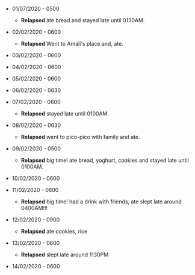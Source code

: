 * 01/07/2020 - 0500  
  * **Relapsed** ate bread and stayed late until 0130AM.

* 02/02/2020 - 0600
  * **Relapsed** Went to Amali's place and, ate.

* 03/02/2020 - 0600

* 04/02/2020 - 0600

* 05/02/2020 - 0600

* 06/02/2020 - 0630

* 07/02/2020 - 0600
  * **Relapsed** stayed late until 0100AM.

* 08/02/2020 - 0630
  * **Relapsed** went to pico-pico with family and ate.

* 09/02/2020 - 0500
  * **Relapsed** big time! ate bread, yoghurt, cookies and stayed late until 0100AM.

* 10/02/2020 - 0600

* 11/02/2020 - 0600
  * **Relapsed** big time! had a drink with friends, ate slept late around 0400AM!!!
  
* 12/02/2020 - 0900
  * **Relapsed** ate cookies, rice
  
* 13/02/2020 - 0600
  * **Relapsed** slept late around 1130PM
  
* 14/02/2020 - 0600
  
  

